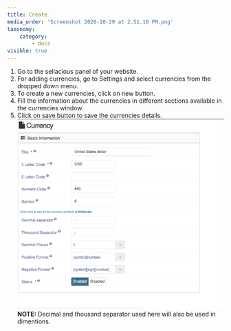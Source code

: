 ```yaml
---
title: Create
media_order: 'Screenshot 2020-10-29 at 2.51.10 PM.png'
taxonomy:
    category:
        - docs
visible: true
---
```


1. Go to the sellacious panel of your website.
2. For adding  currencies, go to Settings and select  currencies from the dropped down menu.
3. To create a new currencies, click on new button.
4. Fill the information about the  currencies in different sections available in the  currencies window.
5. Click on save button to save the  currencies details.
![](Screenshot%202020-10-29%20at%202.51.10%20PM.png)
**NOTE:** Decimal and thousand separator used here will also be used in dimentions.